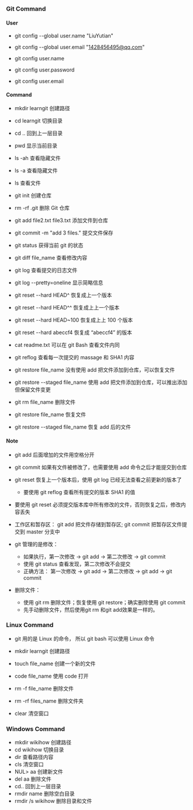 ### Git Command

#### User

- git config --global user.name "LiuYutian"
- git config --global user.email "1428456495@qq.com"

- git config user.name
- git config user.password
- git config user.email

#### Command

- mkdir learngit                    创建路径
- cd learngit                       切换目录
- cd ..                             回到上一层目录
- pwd                               显示当前目录
- ls -ah                            查看隐藏文件
- ls -a                             查看隐藏文件
- ls                                查看文件

- git init                          创建仓库
- rm -rf .git                       删除 Git 仓库
- git add file2.txt file3.txt       添加文件到仓库
- git commit -m "add 3 files."      提交文件保存
- git status                        获得当前 git 的状态
- git diff file_name                查看修改内容

- git log                           查看提交的日志文件
- git log --pretty=oneline          显示简略信息

- git reset --hard HEAD^            恢复成上一个版本
- git reset --hard HEAD^^           恢复成上上一个版本
- git reset --hard HEAD~100         恢复成上上 100 个版本
- git reset --hard abeccf4          恢复成 “abeccf4” 的版本
- cat readme.txt                    可以在 git Bash 查看文件内同
- git reflog                        查看每一次提交的 massage 和 SHA1 内容

- git restore file_name             没有使用 add 把文件添加到仓库，可以恢复文件
- git restore --staged file_name    使用 add 把文件添加到仓库，可以推出添加但保留文件变更

- git rm file_name                  删除文件
- git restore file_name             恢复文件
- git restore --staged file_name    恢复 add 后的文件


#### Note

- git add 后面增加的文件用空格分开
- git commit 如果有文件被修改了，也需要使用 add 命令之后才能提交到仓库
- git reset 恢复上一个版本后，使用 git log 已经无法查看之前更新的版本了
  - 要使用 git reflog 查看所有提交的版本 SHA1 的值
- 要使用 git reset 必须提交版本库中所有修改的文件，否则恢复之后，修改内容丢失

- 工作区和暂存区： git add 把文件存储到暂存区;  git commit 把暂存区文件提交到 master 分支中
- git 管理的是修改：
  - 如果执行，第一次修改 -> git add -> 第二次修改 -> git commit
  - 使用 git status 查看发现，第二次修改不会提交
  - 正确方法： 第一次修改 -> git add -> 第二次修改 -> git add -> git commit

- 删除文件：
  - 使用 git rm 删除文件；恢复使用 git restore；确实删除使用 git commit
  - 先手动删除文件，然后使用git rm <file>和git add<file>效果是一样的。

### Linux Command

- git  用的是 Linux 的命令， 所以  git bash 可以使用  Linux  命令

- mkdir learngit            创建路径
- touch file_name           创建一个新的文件
- code file_name            使用 code 打开
- rm -f file_name           删除文件
- rm -rf files_name         删除文件夹
- clear                     清空窗口

### Windows Command

- mkdir wikihow             创建路径
- cd wikihow                切换目录
- dir                       查看路径内容
- cls                       清空窗口
- NUL> aa                   创建新文件
- del aa                    删除文件
- cd..                      回到上一层目录
- rmdir name                删除空白目录
- rmdir /s wikihow          删除目录和文件
